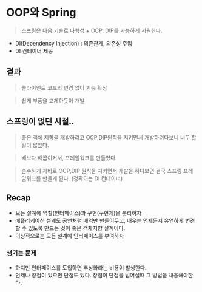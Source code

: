 
# OOP와 Spring

> 스프링은 다음 기술로 다형성 + OCP, DIP를 가능하게 지원한다.
- DI(Dependency Injection) : 의존관계, 의존성 주입
- DI 컨테이너 제공

## 결과 

> 클라이언트 코드의 변경 없이 기능 확장

> 쉽게 부품을 교체하듯이 개발

## 스프링이 없던 시절..

> 좋은 객체 지향을 개발하려고 OCP,DIP원칙을 지키면서 개발하려다보니 너무 할일이 많았다.

> 배보다 배꼽이커서, 프레임워크를 만들었다.

> 순수하게 자바로 OCP,DIP 원칙을 지키면서 개발을 하다보면 결국 스프링 프레임워크를 만들게 된다. (정확히는 DI 컨테이너)

## Recap

- 모든 설계에 역할(인터페이스)과 구현(구현체)을 분리하자
- 애플리케이션 설계도 공연처럼 배역만 만들어두고, 배우는 언제든지 유연하게 변경할 수 있도록 만드는 것이 좋은 객체지향 설계이다.
- 이상적으로는 모든 설계에 인터페이스를 부여하자

### 생기는 문제
- 하지만 인터페이스를 도입하면 추상화라는 비용이 발생한다.
- 언제나 장점이 있으면 단점도 있다. 장점이 단점을 넘어설때 그 방법을 채용해야한다.